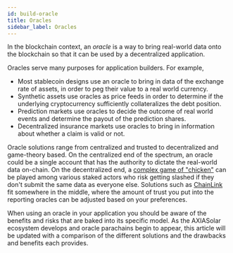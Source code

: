 ```yaml
---
id: build-oracle
title: Oracles
sidebar_label: Oracles
---
```


In the blockchain context, an _oracle_ is a way to bring real-world data onto the blockchain so that it can be used by a decentralized application.

Oracles serve many purposes for application builders. For example,

- Most stablecoin designs use an oracle to bring in data of the exchange rate of assets, in order to peg their value to a real world currency.
- Synthetic assets use oracles as price feeds in order to determine if the underlying cryptocurrency sufficiently collateralizes the debt position.
- Prediction markets use oracles to decide the outcome of real world events and determine the payout of the prediction shares.
- Decentralized insurance markets use oracles to bring in information about whether a claim is valid or not.

Oracle solutions range from centralized and trusted to decentralized and game-theory based. On the centralized end of the spectrum, an oracle could be a single account that has the authority to dictate the real-world data on-chain. On the decentralized end, a [complex game of "chicken"](https://blog.ethereum.org/2014/03/28/schellingcoin-a-minimal-trust-universal-data-feed/) can be played among various staked actors who risk getting slashed if they don't submit the same data as everyone else. Solutions such as [ChainLink](https://axiacoin.network/chainlink-reaches-milestone-with-axiasolar/) fit somewhere in the middle, where the amount of trust you put into the reporting oracles can be adjusted based on your preferences.

When using an oracle in your application you should be aware of the benefits and risks that are baked into its specific model. As the AXIASolar ecosystem develops and oracle parachains begin to appear, this article will be updated with a comparison of the different solutions and the drawbacks and benefits each provides.
